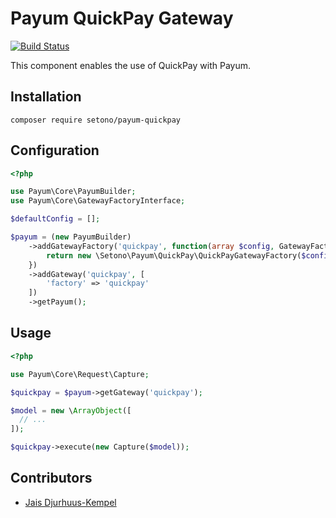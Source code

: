 # Payum QuickPay Gateway

[![Build Status](https://travis-ci.org/Setono/payum-quickpay.svg?branch=master)](https://travis-ci.org/Setono/payum-quickpay)

This component enables the use of QuickPay with Payum.

## Installation

``composer require setono/payum-quickpay``

## Configuration

```php
<?php

use Payum\Core\PayumBuilder;
use Payum\Core\GatewayFactoryInterface;

$defaultConfig = [];

$payum = (new PayumBuilder)
    ->addGatewayFactory('quickpay', function(array $config, GatewayFactoryInterface $coreGatewayFactory) {
        return new \Setono\Payum\QuickPay\QuickPayGatewayFactory($config, $coreGatewayFactory);
    })
    ->addGateway('quickpay', [
        'factory' => 'quickpay'
    ])
    ->getPayum();
```

## Usage

```php
<?php

use Payum\Core\Request\Capture;

$quickpay = $payum->getGateway('quickpay');

$model = new \ArrayObject([
  // ...
]);

$quickpay->execute(new Capture($model));
```


## Contributors
- [Jais Djurhuus-Kempel](https://github.com/JaisDK)
